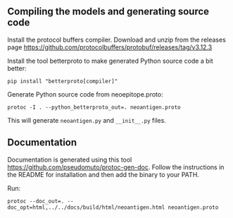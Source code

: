 

## Compiling the models and generating source code

Install the protocol buffers compiler. Download and unzip from the releases page https://github.com/protocolbuffers/protobuf/releases/tag/v3.12.3

Install the tool betterproto to make generated Python source code a bit better:
```
pip install "betterproto[compiler]"
```

Generate Python source code from neoepitope.proto:
```
protoc -I . --python_betterproto_out=. neoantigen.proto
```

This will generate `neoantigen.py` and `__init__.py` files.


## Documentation

Documentation is generated using this tool https://github.com/pseudomuto/protoc-gen-doc. Follow the instructions in the README for installation and then add the binary to your PATH.

Run:
```
protoc --doc_out=. --doc_opt=html,../../docs/build/html/neoantigen.html neoantigen.proto
```


